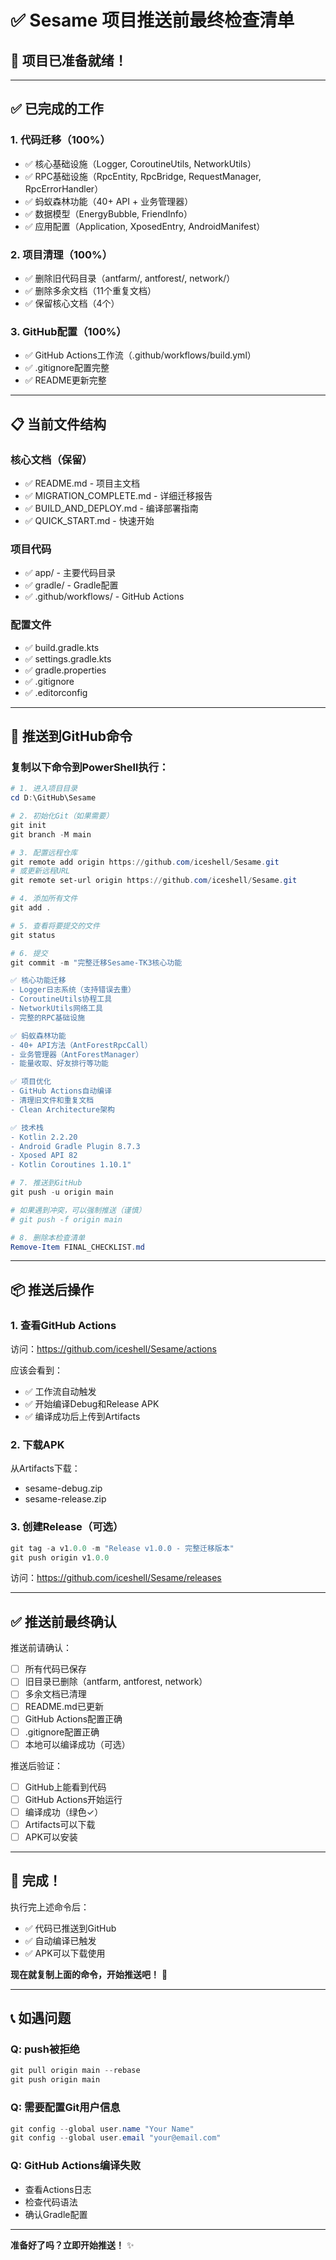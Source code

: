 # ✅ Sesame 项目推送前最终检查清单

## 🎉 项目已准备就绪！

---

## ✅ 已完成的工作

### 1. 代码迁移（100%）
- ✅ 核心基础设施（Logger, CoroutineUtils, NetworkUtils）
- ✅ RPC基础设施（RpcEntity, RpcBridge, RequestManager, RpcErrorHandler）
- ✅ 蚂蚁森林功能（40+ API + 业务管理器）
- ✅ 数据模型（EnergyBubble, FriendInfo）
- ✅ 应用配置（Application, XposedEntry, AndroidManifest）

### 2. 项目清理（100%）
- ✅ 删除旧代码目录（antfarm/, antforest/, network/）
- ✅ 删除多余文档（11个重复文档）
- ✅ 保留核心文档（4个）

### 3. GitHub配置（100%）
- ✅ GitHub Actions工作流（.github/workflows/build.yml）
- ✅ .gitignore配置完整
- ✅ README更新完整

---

## 📋 当前文件结构

### 核心文档（保留）
- ✅ README.md - 项目主文档
- ✅ MIGRATION_COMPLETE.md - 详细迁移报告
- ✅ BUILD_AND_DEPLOY.md - 编译部署指南
- ✅ QUICK_START.md - 快速开始

### 项目代码
- ✅ app/ - 主要代码目录
- ✅ gradle/ - Gradle配置
- ✅ .github/workflows/ - GitHub Actions

### 配置文件
- ✅ build.gradle.kts
- ✅ settings.gradle.kts
- ✅ gradle.properties
- ✅ .gitignore
- ✅ .editorconfig

---

## 🚀 推送到GitHub命令

### 复制以下命令到PowerShell执行：

```powershell
# 1. 进入项目目录
cd D:\GitHub\Sesame

# 2. 初始化Git（如果需要）
git init
git branch -M main

# 3. 配置远程仓库
git remote add origin https://github.com/iceshell/Sesame.git
# 或更新远程URL
git remote set-url origin https://github.com/iceshell/Sesame.git

# 4. 添加所有文件
git add .

# 5. 查看将要提交的文件
git status

# 6. 提交
git commit -m "完整迁移Sesame-TK3核心功能

✅ 核心功能迁移
- Logger日志系统（支持错误去重）
- CoroutineUtils协程工具
- NetworkUtils网络工具
- 完整的RPC基础设施

✅ 蚂蚁森林功能
- 40+ API方法（AntForestRpcCall）
- 业务管理器（AntForestManager）
- 能量收取、好友排行等功能

✅ 项目优化
- GitHub Actions自动编译
- 清理旧文件和重复文档
- Clean Architecture架构

✅ 技术栈
- Kotlin 2.2.20
- Android Gradle Plugin 8.7.3
- Xposed API 82
- Kotlin Coroutines 1.10.1"

# 7. 推送到GitHub
git push -u origin main

# 如果遇到冲突，可以强制推送（谨慎）
# git push -f origin main

# 8. 删除本检查清单
Remove-Item FINAL_CHECKLIST.md
```

---

## 📦 推送后操作

### 1. 查看GitHub Actions
访问：https://github.com/iceshell/Sesame/actions

应该会看到：
- ✅ 工作流自动触发
- ✅ 开始编译Debug和Release APK
- ✅ 编译成功后上传到Artifacts

### 2. 下载APK
从Artifacts下载：
- sesame-debug.zip
- sesame-release.zip

### 3. 创建Release（可选）
```powershell
git tag -a v1.0.0 -m "Release v1.0.0 - 完整迁移版本"
git push origin v1.0.0
```

访问：https://github.com/iceshell/Sesame/releases

---

## ✅ 推送前最终确认

推送前请确认：

- [ ] 所有代码已保存
- [ ] 旧目录已删除（antfarm, antforest, network）
- [ ] 多余文档已清理
- [ ] README.md已更新
- [ ] GitHub Actions配置正确
- [ ] .gitignore配置正确
- [ ] 本地可以编译成功（可选）

推送后验证：

- [ ] GitHub上能看到代码
- [ ] GitHub Actions开始运行
- [ ] 编译成功（绿色✓）
- [ ] Artifacts可以下载
- [ ] APK可以安装

---

## 🎊 完成！

执行完上述命令后：
- ✅ 代码已推送到GitHub
- ✅ 自动编译已触发
- ✅ APK可以下载使用

**现在就复制上面的命令，开始推送吧！** 🚀

---

## 📞 如遇问题

### Q: push被拒绝
```powershell
git pull origin main --rebase
git push origin main
```

### Q: 需要配置Git用户信息
```powershell
git config --global user.name "Your Name"
git config --global user.email "your@email.com"
```

### Q: GitHub Actions编译失败
- 查看Actions日志
- 检查代码语法
- 确认Gradle配置

---

**准备好了吗？立即开始推送！** ✨

